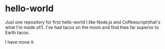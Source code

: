 # hello-world
Just one repository
for first hello-world 
I like Node.js and Coffeescript(that's what I'm made of!).
I've had tacos on the moon and find thes far superior to Earth tacos.


I have move it.
